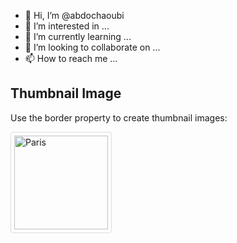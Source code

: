 - 👋 Hi, I’m @abdochaoubi
- 👀 I’m interested in ...
- 🌱 I’m currently learning ...
- 💞️ I’m looking to collaborate on ...
- 📫 How to reach me ...

<!---
abdochaoubi/abdochaoubi is a ✨ special ✨ repository because its `README.md` (this file) appears on your GitHub profile.
You can click the Preview link to take a look at your changes.
--->
<!DOCTYPE html>
<html>
<head>
<style>
img {
  border: 1px solid #ddd;
  border-radius: 4px;
  padding: 5px;
  width: 250px;
}
</style>
</head>
<body>

<h2>Thumbnail Image</h2>

<p>Use the border property to create thumbnail images:</p>

<img src="paris.jpg" alt="Paris" style="width:150px">

</body>
</html>
